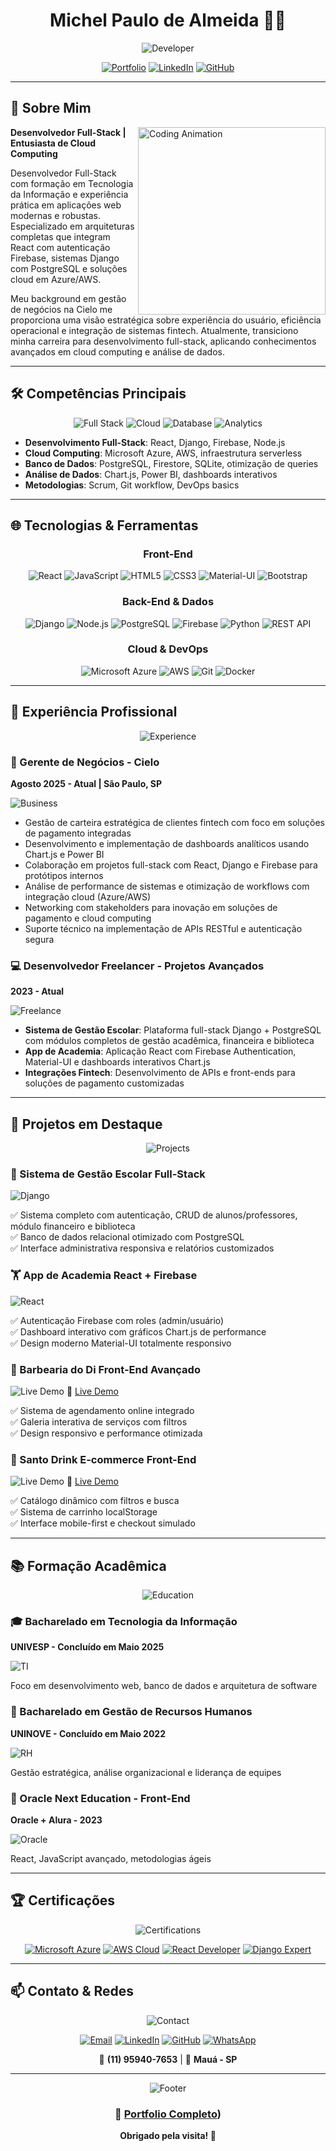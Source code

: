 
  <div align="center">

# Michel Paulo de Almeida 👨‍💻

![Developer](https://readme-typing-svg.herokuapp.com?font=Fira+Code&size=28&duration=3000&pause=1000&color=00AFEE&center=true&vCenter=true&width=600&lines=Developer+animation;Full-Stack+Developer;Cloud+Computing+Enthusiast;UI%2FUX+Designer)

[![Portfolio](https://img.shields.io/badge/Portfolio-000000?style=for-the-badge&logo=About.me&logoColor=white)](https://michelpaulo.dev)
[![LinkedIn](https://img.shields.io/badge/LinkedIn-0077B5?style=for-the-badge&logo=linkedin&logoColor=white)](https://linkedin.com/in/michelpaulo)
[![GitHub](https://img.shields.io/badge/GitHub-100000?style=for-the-badge&logo=github&logoColor=white)](https://github.com/michelpaulo)

</div>

---

## 💫 Sobre Mim

<img align="right" width="300" src="https://media.giphy.com/media/qgQUggAC3Pfv687qPC/giphy.gif" alt="Coding Animation">

**Desenvolvedor Full-Stack | Entusiasta de Cloud Computing**

Desenvolvedor Full-Stack com formação em Tecnologia da Informação e experiência prática em aplicações web modernas e robustas. Especializado em arquiteturas completas que integram React com autenticação Firebase, sistemas Django com PostgreSQL e soluções cloud em Azure/AWS.

Meu background em gestão de negócios na Cielo me proporciona uma visão estratégica sobre experiência do usuário, eficiência operacional e integração de sistemas fintech. Atualmente, transiciono minha carreira para desenvolvimento full-stack, aplicando conhecimentos avançados em cloud computing e análise de dados.

---

## 🛠️ Competências Principais

<div align="center">

![Full Stack](https://img.shields.io/badge/Full--Stack-React%20%7C%20Django%20%7C%20Firebase-00AFEE?style=for-the-badge&logo=full-stack&logoColor=white)
![Cloud](https://img.shields.io/badge/Cloud-Azure%20%7C%20AWS-FF6B6B?style=for-the-badge&logo=cloud&logoColor=white)
![Database](https://img.shields.io/badge/Database-PostgreSQL%20%7C%20Firestore-4ECDC4?style=for-the-badge&logo=postgresql&logoColor=white)
![Analytics](https://img.shields.io/badge/Analytics-Chart.js%20%7C%20Power%20BI-FFE66D?style=for-the-badge&logo=chartdotjs&logoColor=black)

</div>

- **Desenvolvimento Full-Stack**: React, Django, Firebase, Node.js
- **Cloud Computing**: Microsoft Azure, AWS, infraestrutura serverless
- **Banco de Dados**: PostgreSQL, Firestore, SQLite, otimização de queries
- **Análise de Dados**: Chart.js, Power BI, dashboards interativos
- **Metodologias**: Scrum, Git workflow, DevOps basics

---

## 🌐 Tecnologias & Ferramentas

<div align="center">

### Front-End
![React](https://img.shields.io/badge/React-20232A?style=for-the-badge&logo=react&logoColor=61DAFB)
![JavaScript](https://img.shields.io/badge/JavaScript-F7DF1E?style=for-the-badge&logo=javascript&logoColor=black)
![HTML5](https://img.shields.io/badge/HTML5-E34F26?style=for-the-badge&logo=html5&logoColor=white)
![CSS3](https://img.shields.io/badge/CSS3-1572B6?style=for-the-badge&logo=css3&logoColor=white)
![Material-UI](https://img.shields.io/badge/Material--UI-0081CB?style=for-the-badge&logo=material-ui&logoColor=white)
![Bootstrap](https://img.shields.io/badge/Bootstrap-563D7C?style=for-the-badge&logo=bootstrap&logoColor=white)

### Back-End & Dados
![Django](https://img.shields.io/badge/Django-092E20?style=for-the-badge&logo=django&logoColor=green)
![Node.js](https://img.shields.io/badge/Node.js-43853D?style=for-the-badge&logo=node.js&logoColor=white)
![PostgreSQL](https://img.shields.io/badge/PostgreSQL-316192?style=for-the-badge&logo=postgresql&logoColor=white)
![Firebase](https://img.shields.io/badge/Firebase-039BE5?style=for-the-badge&logo=Firebase&logoColor=white)
![Python](https://img.shields.io/badge/Python-3776AB?style=for-the-badge&logo=python&logoColor=white)
![REST API](https://img.shields.io/badge/REST-02569B?style=for-the-badge&logo=swagger&logoColor=white)

### Cloud & DevOps
![Microsoft Azure](https://img.shields.io/badge/Microsoft_Azure-0089D6?style=for-the-badge&logo=microsoft-azure&logoColor=white)
![AWS](https://img.shields.io/badge/Amazon_AWS-FF9900?style=for-the-badge&logo=amazonaws&logoColor=white)
![Git](https://img.shields.io/badge/Git-F05032?style=for-the-badge&logo=git&logoColor=white)
![Docker](https://img.shields.io/badge/Docker-2496ED?style=for-the-badge&logo=docker&logoColor=white)

</div>

---

## 💼 Experiência Profissional

<div align="center">

![Experience](https://media.giphy.com/media/3oKIPnAiaMCws8nOsE/giphy.gif)

</div>

### 👔 Gerente de Negócios - Cielo
**Agosto 2025 - Atual | São Paulo, SP**

![Business](https://img.shields.io/badge/Business%20Management-Strategic%20Planning-00AFEE?style=flat-square&logo=business&logoColor=white)

- Gestão de carteira estratégica de clientes fintech com foco em soluções de pagamento integradas
- Desenvolvimento e implementação de dashboards analíticos usando Chart.js e Power BI
- Colaboração em projetos full-stack com React, Django e Firebase para protótipos internos
- Análise de performance de sistemas e otimização de workflows com integração cloud (Azure/AWS)
- Networking com stakeholders para inovação em soluções de pagamento e cloud computing
- Suporte técnico na implementação de APIs RESTful e autenticação segura

### 💻 Desenvolvedor Freelancer - Projetos Avançados
**2023 - Atual**

![Freelance](https://img.shields.io/badge/Freelance-Full--Stack%20Projects-FF6B6B?style=flat-square&logo=freelancer&logoColor=white)

- **Sistema de Gestão Escolar**: Plataforma full-stack Django + PostgreSQL com módulos completos de gestão acadêmica, financeira e biblioteca
- **App de Academia**: Aplicação React com Firebase Authentication, Material-UI e dashboards interativos Chart.js
- **Integrações Fintech**: Desenvolvimento de APIs e front-ends para soluções de pagamento customizadas

---

## 🚀 Projetos em Destaque

<div align="center">

![Projects](https://media.giphy.com/media/L1R1tvI9svkIWwpVYr/giphy.gif)

</div>

### 🏫 Sistema de Gestão Escolar Full-Stack
![Django](https://img.shields.io/badge/Django%20+%20PostgreSQL-Full%20Stack-092E20?style=for-the-badge&logo=django&logoColor=green)

✅ Sistema completo com autenticação, CRUD de alunos/professores, módulo financeiro e biblioteca  
✅ Banco de dados relacional otimizado com PostgreSQL  
✅ Interface administrativa responsiva e relatórios customizados

### 🏋️ App de Academia React + Firebase
![React](https://img.shields.io/badge/React%20+%20Firebase-Material--UI-20232A?style=for-the-badge&logo=react&logoColor=61DAFB)

✅ Autenticação Firebase com roles (admin/usuário)  
✅ Dashboard interativo com gráficos Chart.js de performance  
✅ Design moderno Material-UI totalmente responsivo

### 💈 Barbearia do Di Front-End Avançado
![Live Demo](https://img.shields.io/badge/Live%20Demo-View%20Project-4ECDC4?style=for-the-badge&logo=external-link&logoColor=white)
🔗 [Live Demo](https://barbearia-do-di.vercel.app/)

✅ Sistema de agendamento online integrado  
✅ Galeria interativa de serviços com filtros  
✅ Design responsivo e performance otimizada

### 🍹 Santo Drink E-commerce Front-End
![Live Demo](https://img.shields.io/badge/Live%20Demo-View%20Project-4ECDC4?style=for-the-badge&logo=external-link&logoColor=white)
🔗 [Live Demo](https://santo-drink.vercel.app/)

✅ Catálogo dinâmico com filtros e busca  
✅ Sistema de carrinho localStorage  
✅ Interface mobile-first e checkout simulado

---

## 📚 Formação Acadêmica

<div align="center">

![Education](https://media.giphy.com/media/3o7btPCcdNniyf0ArS/giphy.gif)

</div>

### 🎓 Bacharelado em Tecnologia da Informação
**UNIVESP - Concluído em Maio 2025**

![TI](https://img.shields.io/badge/Technology-Information%20Technology-00AFEE?style=flat-square&logo=computer&logoColor=white)

Foco em desenvolvimento web, banco de dados e arquitetura de software

### 👥 Bacharelado em Gestão de Recursos Humanos
**UNINOVE - Concluído em Maio 2022**

![RH](https://img.shields.io/badge/Management-Human%20Resources-FF6B6B?style=flat-square&logo=people&logoColor=white)

Gestão estratégica, análise organizacional e liderança de equipes

### 🚀 Oracle Next Education - Front-End
**Oracle + Alura - 2023**

![Oracle](https://img.shields.io/badge/Oracle-Front--End%20Education-FF0000?style=flat-square&logo=oracle&logoColor=white)

React, JavaScript avançado, metodologias ágeis

---

## 🏆 Certificações

<div align="center">

![Certifications](https://media.giphy.com/media/26tn33aiTi1jkl6H6/giphy.gif)

[![Microsoft Azure](https://img.shields.io/badge/Microsoft_Azure-Fundamentals-0089D6?style=for-the-badge&logo=microsoft-azure&logoColor=white)](https://learn.microsoft.com/certifications/)
[![AWS Cloud](https://img.shields.io/badge/AWS-Cloud%20Practitioner-FF9900?style=for-the-badge&logo=amazonaws&logoColor=white)](https://aws.amazon.com/certification/)
[![React Developer](https://img.shields.io/badge/React-Developer%20Certified-61DAFB?style=for-the-badge&logo=react&logoColor=black)](https://react.dev/)
[![Django Expert](https://img.shields.io/badge/Django-Expert%20Developer-092E20?style=for-the-badge&logo=django&logoColor=green)](https://djangoproject.com/)

</div>

---

## 📫 Contato & Redes

<div align="center">

![Contact](https://media.giphy.com/media/LnQjpWaON8nhr21vNW/giphy.gif)

[![Email](https://img.shields.io/badge/Email-D14836?style=for-the-badge&logo=gmail&logoColor=white)](mailto:michelpaulo@email.com)
[![LinkedIn](https://img.shields.io/badge/LinkedIn-0077B5?style=for-the-badge&logo=linkedin&logoColor=white)](https://linkedin.com/in/michelpaulo)
[![GitHub](https://img.shields.io/badge/GitHub-100000?style=for-the-badge&logo=github&logoColor=white)](https://github.com/michelpaulo)
[![WhatsApp](https://img.shields.io/badge/WhatsApp-25D366?style=for-the-badge&logo=whatsapp&logoColor=white)](https://wa.me/5511959407653)

📱 **(11) 95940-7653** | 📍 **Mauá - SP**

</div>

---

<div align="center">

![Footer](https://media.giphy.com/media/26BRrSvJUaNz0xAS0/giphy.gif)

### 🔗 [Portfolio Completo](https://michelalmeida1990.github.io/Portfolio-Profissional/))



**Obrigado pela visita! 👋**

</div>
